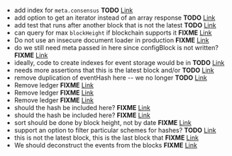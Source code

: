 - add index for `meta.consensus` __TODO__ [Link](http://github.com/digitalbazaar/bedrock-ledger-storage-mongodb/blob/master/lib/index.js#L47)
- add option to get an iterator instead of an array response __TODO__ [Link](http://github.com/digitalbazaar/bedrock-ledger-storage-mongodb/blob/master/lib/ledgerEventStorage.js#L156)
- add test that runs after another block that is not the latest __TODO__ [Link](http://github.com/digitalbazaar/bedrock-ledger-storage-mongodb/blob/master/test/mocha/20-block-api.js#L315)
- can query for max `blockHeight` if blockchain supports it __FIXME__ [Link](http://github.com/digitalbazaar/bedrock-ledger-storage-mongodb/blob/master/lib/ledgerBlockStorage.js#L272)
- Do not use an insecure document loader in production __FIXME__ [Link](http://github.com/digitalbazaar/bedrock-ledger-storage-mongodb/blob/master/test/mocha/helpers.js#L24)
- do we still need meta passed in here since configBlock is not written? __FIXME__ [Link](http://github.com/digitalbazaar/bedrock-ledger-storage-mongodb/blob/master/lib/index.js#L72)
- ideally, code to create indexes for event storage would be in __TODO__ [Link](http://github.com/digitalbazaar/bedrock-ledger-storage-mongodb/blob/master/lib/ledgerEventStorage.js#L19)
- needs more assertions that this is the latest block and/or __TODO__ [Link](http://github.com/digitalbazaar/bedrock-ledger-storage-mongodb/blob/master/test/mocha/20-block-api.js#L313)
- remove duplication of eventHash here -- we no longer __TODO__ [Link](http://github.com/digitalbazaar/bedrock-ledger-storage-mongodb/blob/master/lib/ledgerEventStorage.js#L66)
- Remove ledger __FIXME__ [Link](http://github.com/digitalbazaar/bedrock-ledger-storage-mongodb/blob/master/test/mocha/30-event-api.js#L48)
- Remove ledger __FIXME__ [Link](http://github.com/digitalbazaar/bedrock-ledger-storage-mongodb/blob/master/test/mocha/20-block-api.js#L50)
- Remove ledger __FIXME__ [Link](http://github.com/digitalbazaar/bedrock-ledger-storage-mongodb/blob/master/test/mocha/40-driver-api.js#L46)
- should the hash be included here? __FIXME__ [Link](http://github.com/digitalbazaar/bedrock-ledger-storage-mongodb/blob/master/test/mocha/mock.data.js#L167)
- should the hash be included here? __FIXME__ [Link](http://github.com/digitalbazaar/bedrock-ledger-storage-mongodb/blob/master/test/mocha/mock.data.js#L190)
- sort should be done by block height, not by date __FIXME__ [Link](http://github.com/digitalbazaar/bedrock-ledger-storage-mongodb/blob/master/lib/ledgerEventStorage.js#L227)
- support an option to filter particular schemes for hashes? __TODO__ [Link](http://github.com/digitalbazaar/bedrock-ledger-storage-mongodb/blob/master/lib/ledgerEventStorage.js#L183)
- this is not the latest block, this is the last block that __FIXME__ [Link](http://github.com/digitalbazaar/bedrock-ledger-storage-mongodb/blob/master/lib/ledgerBlockStorage.js#L266)
- We should deconstruct the events from the blocks __FIXME__ [Link](http://github.com/digitalbazaar/bedrock-ledger-storage-mongodb/blob/master/lib/ledgerBlockStorage.js#L66)
